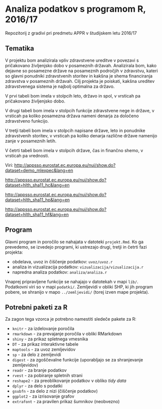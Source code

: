 # Analiza podatkov s programom R, 2016/17

Repozitorij z gradivi pri predmetu APPR v študijskem letu 2016/17

## Tematika

V projektu bom analizirala vpliv zdravstvene ureditve v povezavi s pričakovano življenjsko dobo v posameznih državah. Analizirala bom, kako dejavne so posamezne države na posameznih področjih v zdravstvu, kateri so glavni ponudniki zdravstvenih storitev in kakšna je shema financiranja zdravstva v posameznih državah. Cilj projekta je poiskati, kakšna ureditev zdravstvenega sistema je najbolj optimalna za državo.

V prvi tabeli bom imela v stolpcih leto, državo in spol, v vrsticah pa pričakovano življenjsko dobo.

V drugi tabeli bom imela v stolpcih funkcije zdravstvene nege in države, v vrsticah pa koliko posamezna država nameni denarja za določeno zdravstveno funkcijo.

V tretji tabeli bom imela v stolpcih napisane države, leto in ponudnike zdravstvenih storitev, v vrsticah pa koliko denarja različne države namenijo zanje v posameznih letih.

V četrti tabeli bom imela v stolpcih države, čas in finančno shemo, v vrsticah pa vrednosti.

Viri:
http://appsso.eurostat.ec.europa.eu/nui/show.do?dataset=demo_mlexpec&lang=en

http://appsso.eurostat.ec.europa.eu/nui/show.do?dataset=hlth_sha11_hc&lang=en

http://appsso.eurostat.ec.europa.eu/nui/show.do?dataset=hlth_sha11_hp&lang=en

http://appsso.eurostat.ec.europa.eu/nui/show.do?dataset=hlth_sha11_hf&lang=en

## Program

Glavni program in poročilo se nahajata v datoteki `projekt.Rmd`. Ko ga prevedemo,
se izvedejo programi, ki ustrezajo drugi, tretji in četrti fazi projekta:

* obdelava, uvoz in čiščenje podatkov: `uvoz/uvoz.r`
* analiza in vizualizacija podatkov: `vizualizacija/vizualizacija.r`
* napredna analiza podatkov: `analiza/analiza.r`

Vnaprej pripravljene funkcije se nahajajo v datotekah v mapi `lib/`. Podatkovni
viri so v mapi `podatki/`. Zemljevidi v obliki SHP, ki jih program pobere, se
shranijo v mapo `../zemljevidi/` (torej izven mape projekta).

## Potrebni paketi za R

Za zagon tega vzorca je potrebno namestiti sledeče pakete za R:

* `knitr` - za izdelovanje poročila
* `rmarkdown` - za prevajanje poročila v obliki RMarkdown
* `shiny` - za prikaz spletnega vmesnika
* `DT` - za prikaz interaktivne tabele
* `maptools` - za uvoz zemljevidov
* `sp` - za delo z zemljevidi
* `digest` - za zgoščevalne funkcije (uporabljajo se za shranjevanje zemljevidov)
* `readr` - za branje podatkov
* `rvest` - za pobiranje spletnih strani
* `reshape2` - za preoblikovanje podatkov v obliko *tidy data*
* `dplyr` - za delo s podatki
* `gsubfn` - za delo z nizi (čiščenje podatkov)
* `ggplot2` - za izrisovanje grafov
* `extrafont` - za pravilen prikaz šumnikov (neobvezno)
